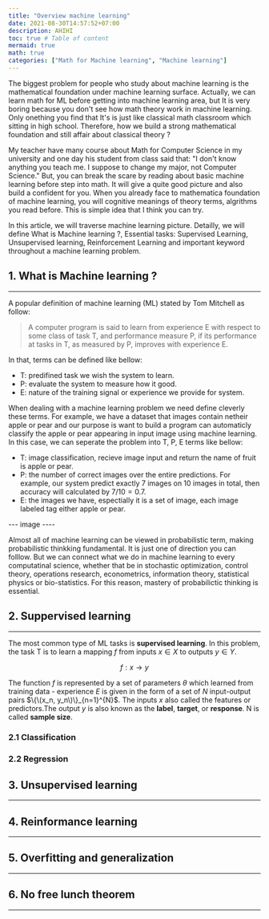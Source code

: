 ```yaml
---
title: "Overview machine learning"
date: 2021-08-30T14:57:52+07:00
description: AHIHI
toc: true # Table of content
mermaid: true
math: true
categories: ["Math for Machine learning", "Machine learning"]
---
```


The biggest problem for people who study about machine learning is the mathematical foundation under machine learning surface. Actually, we can learn math for ML before getting into machine learning area, but It is very boring because you don't see how math theory work in machine learning. Only onething you find that It's is just like classical math classroom which sitting in high school. Therefore, how we build a strong mathematical foundation and still affair about classical theory ? 

My teacher have many course about Math for Computer Science in my university and one day his student from class said that: "I don't know anything you teach me. I suppose to change my major, not Computer Science." But, you can break the scare by reading about basic machine learning before step into math. It will give a quite good picture and also build a confident for you. When you already face to mathematica foundation of machine learning, you will cognitive meanings of theory terms, algrithms you read before. This is simple idea that I think you can try.

In this article, we will traverse machine learning picture. Detailly, we will define What is Machine learning ?, Essential tasks: Supervised Learning, Unsupervised learning, Reinforcement Learning and important keyword throughout a machine learning problem. 


## 1. What is Machine learning ?
----
A popular definition of machine learning (ML) stated by Tom Mitchell as follow:

> A computer program is said to learn from experience E with respect to some class of task T, and performance measure P, if its performance at tasks in T, as measured by P, improves with experience E.

In that, terms can be defined like bellow:
- T: predifined task we wish the system to learn.
- P: evaluate the system to measure how it good.
- E: nature of the training signal or experience we provide for system.

When dealing with a machine learning problem we need define cleverly these terms. For example, we have a dataset that images contain netheir apple or pear and our purpose is want to build a program can automaticly classify the apple or pear appearing in input image using machine learning. In this case, we can seperate the problem into T, P, E terms like bellow:
- T: image classification, recieve image input and return the name of fruit is apple or pear.
- P: the number of correct images over the entire predictions. For example, our system predict exactly 7 images on 10 images in total, then accuracy will calculated by $7 / 10 = 0.7$.
- E: the images we have, espectially it is a set of image, each image labeled tag either apple or pear.

--- image ----

Almost all of machine learning can be viewed in probabilistic term, making probabilistic thinkking fundamental. It is just one of direction you can folllow. But we can connect what we do in machine learning to every computatinal science, whether that be in stochastic optimization, control theory, operations research, econometrics, information theory, statistical physics or bio-statistics. For this reason, mastery of probabilictic thinking is essential.


## 2. Suppervised learning
---
The most common type of ML tasks is **supervised learning**. In this problem, the task T is to learn a mapping $f$ from inputs $x \in X$ to outputs $y \in Y$.

$$ f: x \rightarrow y $$

The function $f$ is represented by a set of parameters $\theta$ which learned from training data - experience $E$ is given in the form of a set of $N$ input-output pairs $\{\(x_n, y_n\)\}_{n=1}^{N}$. The inputs $x$ also called the features or predictors.The output $y$ is also known as the **label**, **target**, or **response**. N is called **sample size**.

### 2.1 Classification



### 2.2 Regression




## 3. Unsupervised learning
---


## 4. Reinformance learning
---


## 5. Overfitting and generalization
---

## 6. No free lunch theorem
----